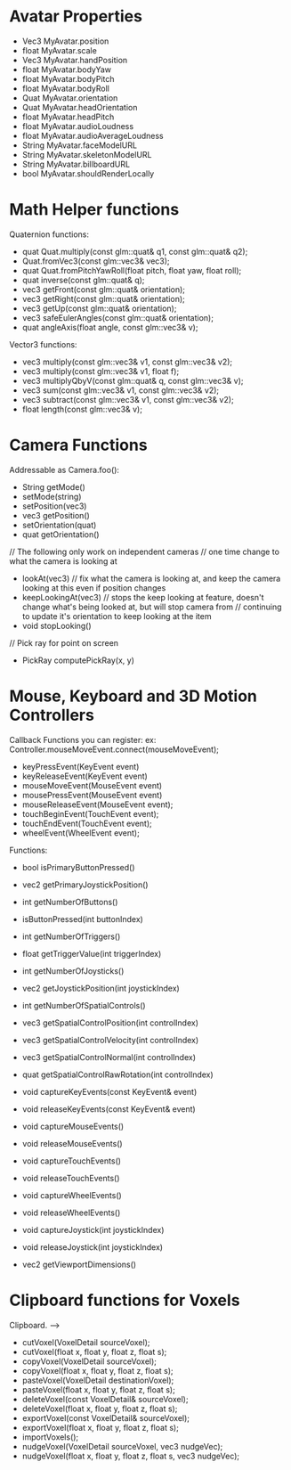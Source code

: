 # Avatar Properties 

* Vec3 MyAvatar.position 
* float MyAvatar.scale 
* Vec3 MyAvatar.handPosition 
* float MyAvatar.bodyYaw
* float MyAvatar.bodyPitch
* float MyAvatar.bodyRoll
* Quat MyAvatar.orientation 
* Quat MyAvatar.headOrientation
* float MyAvatar.headPitch 
* float MyAvatar.audioLoudness 
* float MyAvatar.audioAverageLoudness 
* String MyAvatar.faceModelURL 
* String MyAvatar.skeletonModelURL
* String MyAvatar.billboardURL 
* bool MyAvatar.shouldRenderLocally 


# Math Helper functions 
Quaternion functions:
* quat Quat.multiply(const glm::quat& q1, const glm::quat& q2);
* Quat.fromVec3(const glm::vec3& vec3);
* quat Quat.fromPitchYawRoll(float pitch, float yaw, float roll);
* quat inverse(const glm::quat& q);
* vec3 getFront(const glm::quat& orientation);
* vec3 getRight(const glm::quat& orientation);
* vec3 getUp(const glm::quat& orientation);
* vec3 safeEulerAngles(const glm::quat& orientation);
* quat angleAxis(float angle, const glm::vec3& v);

Vector3 functions: 
* vec3 multiply(const glm::vec3& v1, const glm::vec3& v2);
* vec3 multiply(const glm::vec3& v1, float f);
* vec3 multiplyQbyV(const glm::quat& q, const glm::vec3& v);
* vec3 sum(const glm::vec3& v1, const glm::vec3& v2);
* vec3 subtract(const glm::vec3& v1, const glm::vec3& v2);
* float length(const glm::vec3& v);

# Camera Functions
Addressable as Camera.foo():

* String getMode()
* setMode(string)
* setPosition(vec3) 
* vec3 getPosition() 
* setOrientation(quat) 
* quat getOrientation() 

// The following only work on independent cameras
// one time change to what the camera is looking at
* lookAt(vec3)
// fix what the camera is looking at, and keep the camera looking at this even if position changes
* keepLookingAt(vec3)
// stops the keep looking at feature, doesn't change what's being looked at, but will stop camera from
// continuing to update it's orientation to keep looking at the item
* void stopLooking() 

// Pick ray for point on screen
* PickRay computePickRay(x, y)

# Mouse, Keyboard and 3D Motion Controllers 

Callback Functions you can register: 
ex: Controller.mouseMoveEvent.connect(mouseMoveEvent); 
* keyPressEvent(KeyEvent event)
* keyReleaseEvent(KeyEvent event)
* mouseMoveEvent(MouseEvent event)
* mousePressEvent(MouseEvent event)
* mouseReleaseEvent(MouseEvent event);
* touchBeginEvent(TouchEvent event);
* touchEndEvent(TouchEvent event);
* wheelEvent(WheelEvent event);

Functions: 
* bool isPrimaryButtonPressed()
* vec2 getPrimaryJoystickPosition()
* int getNumberOfButtons() 
* isButtonPressed(int buttonIndex) 
* int getNumberOfTriggers()
* float getTriggerValue(int triggerIndex)
* int getNumberOfJoysticks()
* vec2 getJoystickPosition(int joystickIndex)

* int getNumberOfSpatialControls()
* vec3 getSpatialControlPosition(int controlIndex)
* vec3 getSpatialControlVelocity(int controlIndex)
* vec3 getSpatialControlNormal(int controlIndex)
* quat getSpatialControlRawRotation(int controlIndex)

* void captureKeyEvents(const KeyEvent& event)
* void releaseKeyEvents(const KeyEvent& event)

* void captureMouseEvents()
* void releaseMouseEvents()

* void captureTouchEvents()
* void releaseTouchEvents()

* void captureWheelEvents() 
* void releaseWheelEvents()

* void captureJoystick(int joystickIndex)
* void releaseJoystick(int joystickIndex)

* vec2 getViewportDimensions() 

# Clipboard functions for Voxels 
Clipboard.  -->
* cutVoxel(VoxelDetail sourceVoxel);
* cutVoxel(float x, float y, float z, float s);
* copyVoxel(VoxelDetail sourceVoxel);
* copyVoxel(float x, float y, float z, float s);
* pasteVoxel(VoxelDetail destinationVoxel);
* pasteVoxel(float x, float y, float z, float s);
* deleteVoxel(const VoxelDetail& sourceVoxel);
* deleteVoxel(float x, float y, float z, float s);
* exportVoxel(const VoxelDetail& sourceVoxel);
* exportVoxel(float x, float y, float z, float s);
* importVoxels();
* nudgeVoxel(VoxelDetail sourceVoxel, vec3 nudgeVec);
* nudgeVoxel(float x, float y, float z, float s, vec3 nudgeVec);